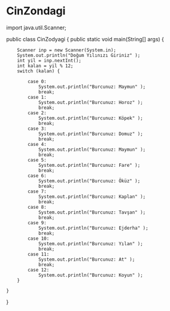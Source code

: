 # CinZondagi
import java.util.Scanner;

public class CinZodyagi {
    public static void main(String[] args) {
    
        Scanner inp = new Scanner(System.in);
        System.out.println("Doğum Yılınızı Giriniz" );
        int yil = inp.nextInt();
        int kalan = yil % 12;
        switch (kalan) {
        
            case 0:
                System.out.println("Burcunuz: Maymun" );
                break;
            case 1:
                System.out.println("Burcunuz: Horoz" );
                break;
            case 2:
                System.out.println("Burcunuz: Köpek" );
                break;
            case 3:
                System.out.println("Burcunuz: Domuz" );
                break;
            case 4:
                System.out.println("Burcunuz: Maymun" );
                break;
            case 5:
                System.out.println("Burcunuz: Fare" );
                break;
            case 6:
                System.out.println("Burcunuz: Öküz" );
                break;
            case 7:
                System.out.println("Burcunuz: Kaplan" );
                break;
            case 8:
                System.out.println("Burcunuz: Tavşan" );
                break;
            case 9:
                System.out.println("Burcunuz: Ejderha" );
                break;
            case 10:
                System.out.println("Burcunuz: Yılan" );
                break;
            case 11:
                System.out.println("Burcunuz: At" );
                break;
            case 12:
                System.out.println("Burcunuz: Koyun" );
        }

    }

}
